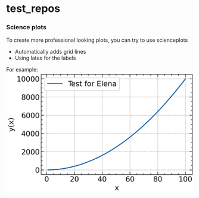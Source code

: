 # test_repos


### Science plots
To create more professional looking plots, you can try to use scienceplots
- Automatically adds grid lines
- Using latex for the labels

For example:
![tunneleffect](problem_2.png)
